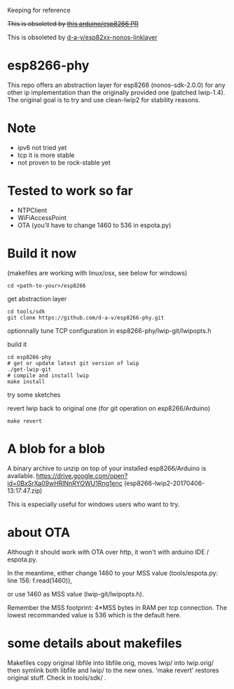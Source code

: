 
Keeping for reference

~~This is obsoleted by [this arduino/esp8266 PR](https://github.com/esp8266/Arduino/pull/3206)~~

This is obsoleted by [d-a-v/esp82xx-nonos-linklayer](https://github.com/d-a-v/esp82xx-nonos-linklayer)


# esp8266-phy

This repo offers an abstraction layer for esp8266 (nonos-sdk-2.0.0) for any
other ip implementation than the originally provided one (patched lwip-1.4). 
The original goal is to try and use clean-lwip2 for stability reasons.

# Note

* ipv6 not tried yet
* tcp it is more stable
* not proven to be rock-stable yet

# Tested to work so far

* NTPClient
* WiFiAccessPoint
* OTA (you'll have to change 1460 to 536 in espota.py)

# Build it now
(makefiles are working with linux/osx, see below for windows)

```
cd <path-to-your>/esp8266
```

get abstraction layer
```
cd tools/sdk
git clone https://github.com/d-a-v/esp8266-phy.git
```

optionnally tune TCP configuration in esp8266-phy/lwip-git/lwipopts.h

build it
```
cd esp8266-phy
# get or update latest git version of lwip
./get-lwip-git
# compile and install lwip
make install
```

try some sketches

revert lwip back to original one (for git operation on esp8266/Arduino)
```
make revert
```

# A blob for a blob

A binary archive to unzip on top of your installed esp8266/Arduino is
available.
https://drive.google.com/open?id=0BxSrXa09wHRlNnRYOWU1Rng1enc
(esp8266-lwip2-20170406-13:17:47.zip)

This is especially useful for windows users who want to try. 

# about OTA

Although it should work with OTA over http, it won't with arduino IDE / espota.py.

In the meantime, either change 1460 to your MSS value (tools/espota.py: line 156: f.read(1460)),

or use 1460 as MSS value (lwip-git/lwipopts.h).

Remember the MSS footprint: 4*MSS bytes in RAM per tcp connection.
The lowest recommanded value is 536 which is the default here.

# some details about makefiles

Makefiles copy original libfile into libfile.orig, moves lwip/ into
lwip.orig/ then symlink both libfile and lwip/ to the new ones.  'make
revert' restores original stuff. Check in tools/sdk/ .
